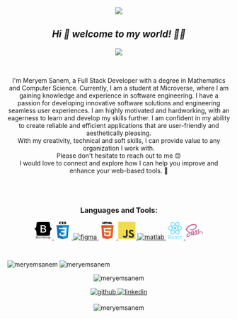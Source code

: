 <div align="center">
  <img height="150" src="https://media.giphy.com/media/sQ1HZe2QIQr7MBVACd/giphy.gif" />
</div>
<h2 align="center"><i>Hi 👋 welcome to my world! 👩‍💻</i></h2>
<div align="center">
<img align="center"src="https://media.giphy.com/media/v1.Y2lkPTc5MGI3NjExZTdiMTM2NTRhNmE2NjE3Njg5ZjdiOTQ1YTJiODc0YzMwZWZlMTNmMiZlcD12MV9pbnRlcm5hbF9naWZzX2dpZklkJmN0PWc/u2qzwz1R4TmWQN5S7n/giphy.gif">
</div> <br><br>
<p align="center">I'm Meryem Sanem, a Full Stack Developer with a degree in Mathematics and Computer Science. 
Currently, I am a student at Microverse, where I am gaining knowledge and experience in software engineering. 
I have a passion for developing innovative software solutions and engineering seamless user experiences. I am highly motivated and hardworking, with an eagerness to learn and develop my skills further. I am confident in my ability to create reliable and efficient applications that are user-friendly and aesthetically pleasing.<br>With my creativity, technical and soft skills, I can provide value to any organization I work with.<br>Please don't hesitate to reach out to me 😊 <br>I would love to connect and explore how I can help you improve and enhance your web-based tools. 👐</p><br><br>

<h3 align="center">Languages and Tools:</h3>
<p align="center"> <a href="https://getbootstrap.com" target="_blank" rel="noreferrer"> <img src="https://raw.githubusercontent.com/devicons/devicon/master/icons/bootstrap/bootstrap-plain-wordmark.svg" alt="bootstrap" width="40" height="40"/> </a> <a href="https://www.w3schools.com/css/" target="_blank" rel="noreferrer"> <img src="https://raw.githubusercontent.com/devicons/devicon/master/icons/css3/css3-original-wordmark.svg" alt="css3" width="40" height="40"/> </a> <a href="https://www.figma.com/" target="_blank" rel="noreferrer"> <img src="https://www.vectorlogo.zone/logos/figma/figma-icon.svg" alt="figma" width="40" height="40"/> </a> <a href="https://www.w3.org/html/" target="_blank" rel="noreferrer"> <img src="https://raw.githubusercontent.com/devicons/devicon/master/icons/html5/html5-original-wordmark.svg" alt="html5" width="40" height="40"/> </a> <a href="https://developer.mozilla.org/en-US/docs/Web/JavaScript" target="_blank" rel="noreferrer"> <img src="https://raw.githubusercontent.com/devicons/devicon/master/icons/javascript/javascript-original.svg" alt="javascript" width="40" height="40"/> </a> <a href="https://www.mathworks.com/" target="_blank" rel="noreferrer"> <img src="https://upload.wikimedia.org/wikipedia/commons/2/21/Matlab_Logo.png" alt="matlab" width="40" height="40"/> </a> <a href="https://reactjs.org/" target="_blank" rel="noreferrer"> <img src="https://raw.githubusercontent.com/devicons/devicon/master/icons/react/react-original-wordmark.svg" alt="react" width="40" height="40"/> </a> <a href="https://sass-lang.com" target="_blank" rel="noreferrer"> <img src="https://raw.githubusercontent.com/devicons/devicon/master/icons/sass/sass-original.svg" alt="sass" width="40" height="40"/> </a> </p><br>
<div>
<p><img src="https://github-readme-streak-stats.herokuapp.com/?user=meryemsanem&" alt="meryemsanem" />
<img src="https://github-readme-stats.vercel.app/api?username=meryemsanem&show_icons=true&locale=en" alt="meryemsanem" /></p></div>
<p align="center"><img src="https://github-readme-stats.vercel.app/api/top-langs?username=meryemsanem&show_icons=true&locale=en&layout=compact" alt="meryemsanem" /></p>

<div align="center">
<a href="https://github.com/meryemsanem" target="_blank">
<img src=https://img.shields.io/badge/github-%2324292e.svg?&style=for-the-badge&logo=github&logoColor=white alt=github style="margin-bottom: 5px;" />
</a>
<a href="https://linkedin.com/in/meryem-sanem-kucukbayram-047a831b5/" target="_blank">
<img src=https://img.shields.io/badge/linkedin-%231E77B5.svg?&style=for-the-badge&logo=linkedin&logoColor=white alt=linkedin style="margin-bottom: 5px;" />
</a>
</div>  
<p align="center"> <img src="https://komarev.com/ghpvc/?username=meryemsanem&label=Profile%20views&color=0e75b6&style=flat" alt="meryemsanem" /> </p>




